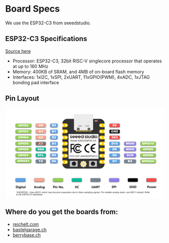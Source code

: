 # Board Specs

We use the ESP32-C3 from seeedstudio.

## ESP32-C3 Specifications

[Source here](https://wiki.seeedstudio.com/XIAO_ESP32C3_Getting_Started)

- Processor: ESP32-C3, 32­bit RISC­-V single­core processor that operates at up to 160 MHz
- Memory: 400KB of SRAM, and 4MB of on-board flash memory
- Interfaces: 1xI2C, 1xSPI, 2xUART, 11xGPIO(PWM), 4xADC, 1xJTAG bonding pad interface

## Pin Layout

![alt image](assets/pin_layout.png)

## Where do you get the boards from:

- [reichelt.com](https://www.reichelt.com/ch/en/shop/product/xiao_esp32c3_wifi_bt_without_header-358356)
- [bastelgarage.ch](https://www.bastelgarage.ch/seeed-studio-xiao-esp32-c3-1-2526?search=esp32c3)
- [berrybase.ch](https://www.berrybase.ch/seeed-xiao-esp32c3-winziges-mcu-board-mit-wlan-und-ble)

